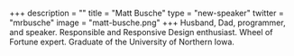 +++
description = ""
title = "Matt Busche"
type = "new-speaker"
twitter = "mrbusche"
image = "matt-busche.png"
+++
Husband, Dad, programmer, and speaker. Responsible and Responsive Design enthusiast. Wheel of Fortune expert. Graduate of the University of Northern Iowa.